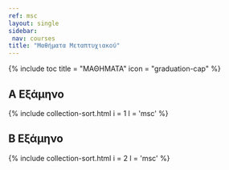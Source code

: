 ```yaml
---
ref: msc
layout: single
sidebar:
 nav: courses
title: "Μαθήματα Μεταπτυχιακού"
---
```


{% include toc title = "ΜΑΘΗΜΑΤΑ" icon = "graduation-cap" %}

## A Εξάμηνο

{% include collection-sort.html i = 1 l = 'msc' %}

## Β Εξάμηνο

{% include collection-sort.html i = 2 l = 'msc' %}
